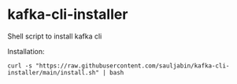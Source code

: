 # kafka-cli-installer
Shell script to install kafka cli

Installation:
```shell
curl -s "https://raw.githubusercontent.com/sauljabin/kafka-cli-installer/main/install.sh" | bash
```